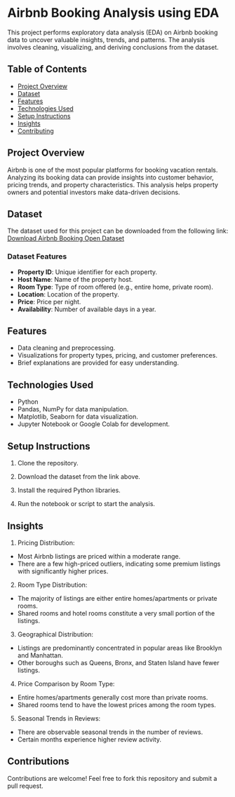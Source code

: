 # Airbnb Booking Analysis using EDA  

This project performs exploratory data analysis (EDA) on Airbnb booking data to uncover valuable insights, trends, and patterns. The analysis involves cleaning, visualizing, and deriving conclusions from the dataset.  

## Table of Contents  
- [Project Overview](#project-overview)  
- [Dataset](#dataset)  
- [Features](#features)  
- [Technologies Used](#technologies-used)  
- [Setup Instructions](#setup-instructions)  
- [Insights](#insights)  
- [Contributing](#contributing)  

## Project Overview  
Airbnb is one of the most popular platforms for booking vacation rentals. Analyzing its booking data can provide insights into customer behavior, pricing trends, and property characteristics. This analysis helps property owners and potential investors make data-driven decisions.  

## Dataset  
The dataset used for this project can be downloaded from the following link:  
[Download Airbnb Booking Open Dataset](https://www.kaggle.com/datasets/sudhanshugosain/kagglecomdatasetssudhanshugosain69)  


### Dataset Features  
- **Property ID**: Unique identifier for each property.  
- **Host Name**: Name of the property host.  
- **Room Type**: Type of room offered (e.g., entire home, private room).  
- **Location**: Location of the property.  
- **Price**: Price per night.  
- **Availability**: Number of available days in a year.  

## Features  
- Data cleaning and preprocessing.  
- Visualizations for property types, pricing, and customer preferences.
- Brief explanations are provided for easy understanding.
 

## Technologies Used  
- Python  
- Pandas, NumPy for data manipulation.  
- Matplotlib, Seaborn for data visualization.  
- Jupyter Notebook or Google Colab for development.  

## Setup Instructions  
1. Clone the repository. 
   
2. Download the dataset from the link above. 

3. Install the required Python libraries.

4. Run the notebook or script to start the analysis.

## Insights
1. Pricing Distribution:
- Most Airbnb listings are priced within a moderate range.
- There are a few high-priced outliers, indicating some premium listings with significantly higher prices.

2. Room Type Distribution:
-  The majority of listings are either entire homes/apartments or private rooms.
-  Shared rooms and hotel rooms constitute a very small portion of the listings.

3. Geographical Distribution:
-  Listings are predominantly concentrated in popular areas like Brooklyn and Manhattan.
-  Other boroughs such as Queens, Bronx, and Staten Island have fewer listings.

4. Price Comparison by Room Type:
- Entire homes/apartments generally cost more than private rooms.
-  Shared rooms tend to have the lowest prices among the room types.

5. Seasonal Trends in Reviews:
-  There are observable seasonal trends in the number of reviews.
-  Certain months experience higher review activity.

## Contributions
   Contributions are welcome! Feel free to fork this repository and submit a pull request.
  


   
